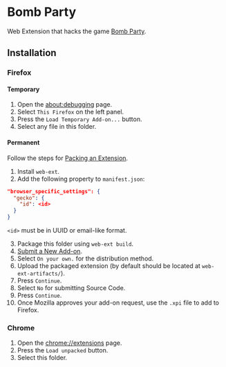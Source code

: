 # Bomb Party

Web Extension that hacks the game [Bomb Party](https://jklm.fun/).

## Installation

### Firefox

#### Temporary

1. Open the [about:debugging](about:debugging) page.
2. Select `This Firefox` on the left panel.
3. Press the `Load Temporary Add-on...` button.
4. Select any file in this folder.

#### Permanent

Follow the steps for [Packing an Extension](https://extensionworkshop.com/documentation/develop/getting-started-with-web-ext/).

1. Install `web-ext`.
2. Add the following property to `manifest.json`:

```json
"browser_specific_settings": {
  "gecko": {
    "id": <id>
  }
}
```
`<id>` must be in UUID or email-like format. 

3. Package this folder using `web-ext build`.
4. [Submit a New Add-on](https://addons.mozilla.org/en-US/developers/addon/submit/distribution).
5. Select `On your own.` for the distribution method.
6. Upload the packaged extension (by default should be located at `web-ext-artifacts/`).
7. Press `Continue`.
8. Select `No` for submitting Source Code.
9. Press `Continue`.
10. Once Mozilla approves your add-on request, use the `.xpi` file to add to Firefox.


### Chrome

1. Open the [chrome://extensions](chrome://extensions) page.
2. Press the `Load unpacked` button.
3. Select this folder.

